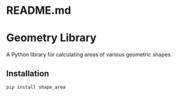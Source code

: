 # README.md
# Geometry Library

A Python library for calculating areas of various geometric shapes.

## Installation
```bash
pip install shape_area